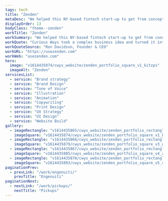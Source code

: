 ```yaml
---
tags: tech
title: "Zenden"
metaDesc: "We helped this NY-based fintech start-up to get from concept to launch on a tight and immovable deadline."
displayOrder: 13
bodyClass: "theme--zenden"
workTitle: "Zenden"
workSummary: "We helped this NY-based fintech start-up to get from concept to launch on a tight and immovable deadline, delivering everything from brand strategy to sales decks in a little over ten weeks."
workQuote: "Curious Ways took a complex business idea and turned it into a beautiful and easy to understand branded solution, with all the supporting physical and digital marketing materials. Their commitment to the success of the endeavor, and to the quality of the output under tight timelines, was remarkable."
workQuoteSource: "Ron Davidson, Founder & CEO"
workURL: "https://usezenden.com"
workWeb: "usezenden.com"
hero:
  image: "v1614435874/cwys_website/zenden_portfolio_square_v1_kitzps"
  imageAlt: "Zenden"
servicesList:
  - service: "Brand strategy"
  - service: "Brand Design"
  - service: "Tone of Voice"
  - service: "Illustration"
  - service: "Animation"
  - service: "Copywriting"
  - service: "Print Design"
  - service: "UX Strategy"
  - service: "UI Design"
  - service: "Website Build"
gallery:
  - imageRectangle: "v1614435865/cwys_website/zenden_portfolio_rectangle_v1_psknmh"
    imageSquare: "v1614435874/cwys_website/zenden_portfolio_square_v1_kitzps"
  - imageRectangle: "v1614435866/cwys_website/zenden_portfolio_rectangle_v2_blkqwh"
    imageSquare: "v1614435879/cwys_website/zenden_portfolio_square_v3_w5vuvr"
  - imageRectangle: "v1614435867/cwys_website/zenden_portfolio_rectangle_v3_xbckid"
    imageSquare: "v1614435885/cwys_website/zenden_portfolio_square_v4_az8oyu"
  - imageRectangle: "v1614435870/cwys_website/zenden_portfolio_rectangle_v4_bxkrye"
    imageSquare: "v1614435893/cwys_website/zenden_portfolio_square_v5_cwbw94"
paginationPrev:
  - prevLink: "/work/engenuiti/"
    prevTitle: "Engenuiti"
paginationNext:
  - nextLink: "/work/pickups/"
    nextTitle: "Pickups"
---
```

